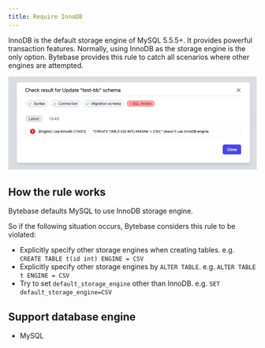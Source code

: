 ```yaml
---
title: Require InnoDB
---
```


InnoDB is the default storage engine of MySQL 5.5.5+. It provides powerful transaction features. Normally, using InnoDB as the storage engine is the only option. Bytebase provides this rule to catch all scenarios where other engines are attempted.

![schema-review-engine-mysql-use-innodb](/static/docs-assets/schema-review-engine-mysql-use-innodb.png)

## How the rule works

Bytebase defaults MySQL to use InnoDB storage engine.

So if the following situation occurs, Bytebase considers this rule to be violated:
- Explicitly specify other storage engines when creating tables. e.g. `CREATE TABLE t(id int) ENGINE = CSV` 
- Explicitly specify other storage engines by `ALTER TABLE`. e.g. `ALTER TABLE t ENGINE = CSV`
- Try to set `default_storage_engine` other than InnoDB. e.g. `SET default_storage_engine=CSV`

## Support database engine

- MySQL
